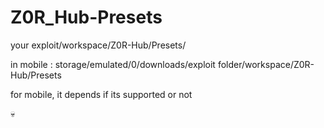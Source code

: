 # Z0R_Hub-Presets
your exploit/workspace/Z0R-Hub/Presets/

in mobile : storage/emulated/0/downloads/exploit folder/workspace/Z0R-Hub/Presets

for mobile, it depends if its supported or not

💀
